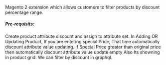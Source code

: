 Magento 2 extension which allows customers to filter products by discount percentage range.

##### Pre-requisits:

Create product attribute discount and assign to attribute set.
In Adding OR Updating Product, If you are entering special Price, That time automatically discount attribute value updating.
If Special Price greater than original price then automatically discount attribute value update empty
Also Its showning in product grid.
We can filter by discount in graphql. 
